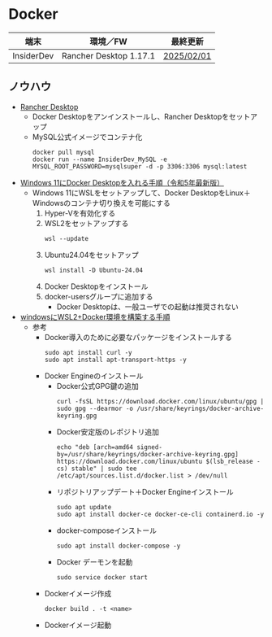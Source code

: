 # Docker

  |端末      |環境／FW                                              |最終更新
  |----------|-----------------------------------------------------|----------
  |InsiderDev|Rancher Desktop 1.17.1                               |[2025/02/01](https://rancherdesktop.io/)

##  ノウハウ
- [Rancher Desktop](https://rancherdesktop.io/)
  - Docker Desktopをアンインストールし、Rancher Desktopをセットアップ
  - MySQL公式イメージでコンテナ化
    ```
    docker pull mysql
    docker run --name InsiderDev_MySQL -e MYSQL_ROOT_PASSWORD=mysqlsuper -d -p 3306:3306 mysql:latest
    ```
- [Windows 11にDocker Desktopを入れる手順（令和5年最新版）](https://qiita.com/zembutsu/items/a98f6f25ef47c04893b3)
  - Windows 11にWSLをセットアップして、Docker DesktopをLinux＋Windowsのコンテナ切り換えを可能にする
    1.  Hyper-Vを有効化する
    1.  WSL2をセットアップする
        ```
        wsl --update
        ```
    1.  Ubuntu24.04をセットアップ
        ```
        wsl install -D Ubuntu-24.04
        ```
    1.  Docker Desktopをインストール
    1.  docker-usersグループに追加する
        - Docker Desktopは、一般ユーザでの起動は推奨されない
- [windowsにWSL2+Docker環境を構築する手順](https://qiita.com/taka777n/items/ea3a1b3a2802aabf3db2)
  - 参考
    - Docker導入のために必要なパッケージをインストールする
      ```
      sudo apt install curl -y
      sudo apt install apt-transport-https -y
      ```
    - Docker Engineのインストール
      - Docker公式GPG鍵の追加
        ```
        curl -fsSL https://download.docker.com/linux/ubuntu/gpg | sudo gpg --dearmor -o /usr/share/keyrings/docker-archive-keyring.gpg
        ```
      - Docker安定版のレポジトリ追加
        ```
        echo "deb [arch=amd64 signed-by=/usr/share/keyrings/docker-archive-keyring.gpg] https://download.docker.com/linux/ubuntu $(lsb_release -cs) stable" | sudo tee /etc/apt/sources.list.d/docker.list > /dev/null
        ```
      - リポジトリアップデート＋Docker Engineインストール
        ```
        sudo apt update
        sudo apt install docker-ce docker-ce-cli containerd.io -y
        ```
      - docker-composeインストール
        ```
        sudo apt install docker-compose -y
        ```
      - Docker デーモンを起動
        ```
        sudo service docker start
        ```
    - Dockerイメージ作成
      ```
      docker build . -t <name>
      ```
    - Dockerイメージ起動
